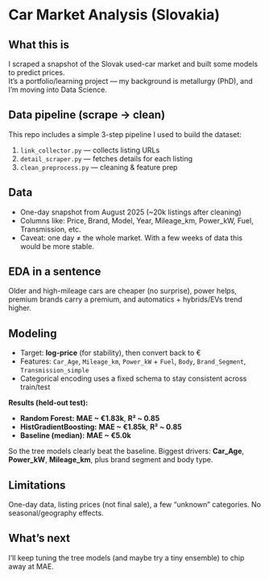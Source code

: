 # Car Market Analysis (Slovakia)

## What this is
I scraped a snapshot of the Slovak used-car market and built some models to predict prices.  
It’s a portfolio/learning project — my background is metallurgy (PhD), and I’m moving into Data Science.

## Data pipeline (scrape → clean)

This repo includes a simple 3-step pipeline I used to build the dataset:

1) `link_collector.py` — collects listing URLs  
2) `detail_scraper.py` — fetches details for each listing  
3) `clean_preprocess.py` — cleaning & feature prep  

## Data
- One-day snapshot from August 2025 (~20k listings after cleaning)
- Columns like: Price, Brand, Model, Year, Mileage_km, Power_kW, Fuel, Transmission, etc.
- Caveat: one day ≠ the whole market. With a few weeks of data this would be more stable.

## EDA in a sentence
Older and high-mileage cars are cheaper (no surprise), power helps, premium brands carry a premium, and automatics + hybrids/EVs trend higher.

## Modeling
- Target: **log-price** (for stability), then convert back to €
- Features: `Car_Age`, `Mileage_km`, `Power_kW` + `Fuel`, `Body`, `Brand_Segment`, `Transmission_simple`
- Categorical encoding uses a fixed schema to stay consistent across train/test

**Results (held-out test):**
- **Random Forest:** **MAE ~ €1.83k**, **R² ~ 0.85**
- **HistGradientBoosting:** **MAE ~ €1.85k**, **R² ~ 0.85**
- **Baseline (median):** **MAE ~ €5.0k**

So the tree models clearly beat the baseline. Biggest drivers: **Car_Age**, **Power_kW**, **Mileage_km**, plus brand segment and body type.

## Limitations
One-day data, listing prices (not final sale), a few “unknown” categories. No seasonal/geography effects.

## What’s next
I’ll keep tuning the tree models (and maybe try a tiny ensemble) to chip away at MAE.
